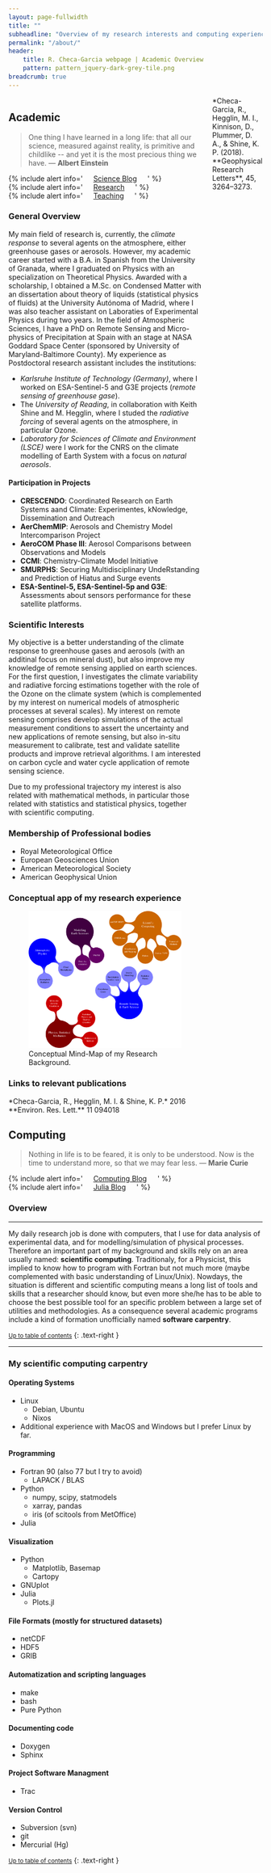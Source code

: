 ```yaml
---
layout: page-fullwidth
title: ""
subheadline: "Overview of my research interests and computing experience"
permalink: "/about/"
header:
    title: R. Checa-Garcia webpage | Academic Overview
    pattern: pattern_jquery-dark-grey-tile.png
breadcrumb: true
---
```

<div class="row">

<div class="medium-6 columns" markdown="1">

<div class="panel radius" markdown="1">

## Academic


> One thing I have learned in a long life: that all our science, measured against reality, is primitive and childlike -- and yet it is the most precious thing we have. ― **Albert Einstein**


<div class="row">
  <div class="small-4 columns">
  {% include alert info=' <a href="/blog/archive_science/">Science Blog</a>' %}</div>
  <div class="small-4 columns">
  {% include alert info=' <a href="/research/overview/">Research </a>' %}</div>
  <div class="small-4 columns">
  {% include alert info=' <a href="/teaching/overview/">Teaching </a>' %}</div>
</div>



### General Overview

My main field of research is, currently, the *climate response* to several agents on the atmosphere, either greenhouse gases or aerosols. However, my academic career started with a B.A. in Spanish from the University of Granada, where I graduated on Physics with an specialization on Theoretical Physics. Awarded with a scholarship, I obtained a M.Sc. on Condensed Matter with an dissertation about theory of liquids (statistical physics of fluids) at the University Autónoma of Madrid, where I was also teacher assistant on Laboraties of Experimental Physics during two years. In the field of Atmospheric Sciences, I have a PhD on Remote Sensing and Micro-physics of Precipitation at Spain with an stage at NASA Goddard Space Center (sponsored by University of Maryland-Baltimore County). My experience as Postdoctoral research assistant includes the institutions:

- *Karlsruhe Institute of Technology (Germany)*, where I worked on ESA-Sentinel-5 and G3E projects (*remote sensing of greenhouse gase*).
- The *University of Reading*, in collaboration with Keith Shine and M. Hegglin, where I studed the *radiative forcing* of several agents on the atmosphere, in particular Ozone.
- *Laboratory for Sciences of Climate and Environment (LSCE)* were I work for the CNRS on the climate modelling of Earth System with a focus on *natural aerosols*.

#### Participation in Projects

- **CRESCENDO**: Coordinated Research on Earth Systems aand Climate: Experimentes, kNowledge, Dissemination and Outreach
- **AerChemMIP**: Aerosols and Chemistry Model Intercomparison Project 
- **AeroCOM Phase III**: Aerosol Comparisons between Observations and Models
- **CCMI**: Chemistry-Climate Model Initiative
- **SMURPHS**: Securing Multidisciplinary UndeRstanding and Prediction of Hiatus and Surge events
- **ESA-Sentinel-5, ESA-Sentinel-5p and G3E**: Assessments about sensors performance for these satellite platforms.

### Scientific Interests

My objective is a better understanding of the climate response to greenhouse gases and aerosols (with an additinal focus on mineral dust), but also improve my knowledge of remote sensing applied on earth sciences. For the first question, I investigates the climate variability and radiative forcing estimations together with the role of the Ozone on the climate system (which is complemented by my interest on numerical models of atmospheric processes at several scales). My interest on remote sensing comprises develop simulations of the actual measurement conditions to assert the uncertainty and new applications of remote sensing, but also in-situ measurement to calibrate, test and validate satellite products and improve retrieval algorithms. I am interested on carbon cycle and water cycle application of remote sensing science.

Due to my professional trajectory my interest is also related with mathematical methods, in particular those related with statistics and statistical physics, together with scientific computing.

### Membership of Professional bodies

* Royal Meteorological Office
* European Geosciences Union
* American Meteorological Society
* American Geophysical Union

### Conceptual app of my research experience

<figure>
<a href="/images/SCIENCE_MINDmap.png"><img src="/images/SCIENCE_MINDmap.png"></a>
	<figcaption><a title="Conceptual Mind-Map of my Research Background">Conceptual Mind-Map of my Research Background</a>.</figcaption>
</figure>

### Links to relevant publications

<div class="row">
	
<div class="small-8 columns">	
*Checa-Garcia, R., Hegglin, M. I. & Shine, K. P.* 2016 **Environ. Res. Lett.** 11 094018
</div>

<div class="small-2 columns">
<div data-badge-popover="right" data-badge-type="donut" data-doi="10.1002/2017gl076770" data-hide-no-mentions="true" class="altmetric-embed"></div>
</div>

<div class="small-2 columns">
<span class="__dimensions_badge_embed__" data-id="pub.1014752738" data-legend="hover-bottom" data-style="small_circle"></span><script async src="https://badge.dimensions.ai/badge.js" charset="utf-8"></script>
</div>

</div>
</div>

<div class="row">

<div class="small-6 columns">
*Checa-Garcia, R., Hegglin, M. I., Kinnison, D., Plummer, D. A., & Shine, K. P. (2018). **Geophysical Research Letters**, 45, 3264–3273.	
</div>

<div class="small-2 columns">
<div data-badge-popover="right" data-badge-type="donut" data-doi="10.1088/1748-9326/11/9/094018" data-hide-no-mentions="true" class="altmetric-embed"></div>
</div>
	
<div class="small-2 columns">
<span class="__dimensions_badge_embed__" data-id="pub.1101266186" data-legend="hover-bottom" data-style="small_circle"></span><script async src="https://badge.dimensions.ai/badge.js" charset="utf-8"></script>
</div>

</div>
</div>






<div class="medium-6 columns" markdown="1">

<div class="panel radius" markdown="1">

## Computing

> Nothing in life is to be feared, it is only to be understood. Now is the time to understand more, so that we may fear less. ― **Marie Curie**


<div class="row">
  <div class="small-6 columns">
</div>
  <div class="small-6 columns">
    {% include alert info=' <a href="/blog/archive_computing/">Computing Blog</a>' %}</div>
  <div class="small-6 columns">
  {% include alert info=' <a href="/blog/archive_julia/">Julia Blog</a>' %}</div>
</div>


### Overview
---

My daily research job is done with computers, that I use for data analysis of experimental data, and for modelling/simulation of physical processes. Therefore an important part of my background and skills rely on an area usually named: **scientific computing**. Traditionaly, for a Physicist, this implied to know how to program with Fortran but not much more (maybe complemented with basic understanding of Linux/Unix). Nowdays, the situation is different and scientific computing means a long list of tools and skills that a researcher should know, but even more she/he has to be able to choose the best possible tool for an specific problem between a large set of utilities and methodologies. As a consequence several academic programs include a kind of formation unofficially named **software carpentry**.

<small markdown="1">[Up to table of contents](#toc)</small>
{: .text-right }

---

### My scientific computing carpentry

#### Operating Systems

- Linux
    - Debian, Ubuntu
    - Nixos
- Additional experience with MacOS and Windows but I prefer Linux by far.

#### Programming

- Fortran 90 (also 77 but I try to avoid)
    - LAPACK / BLAS
- Python
    - numpy, scipy, statmodels
    - xarray, pandas
    - iris (of scitools from MetOffice)
- Julia

#### Visualization

- Python
    - Matplotlib, Basemap
    - Cartopy 
- GNUplot
- Julia
    - Plots.jl

#### File Formats (mostly for structured datasets)

- netCDF
- HDF5
- GRIB

#### Automatization and scripting languages

- make
- bash
- Pure Python

#### Documenting code

- Doxygen
- Sphinx

#### Project Software Managment

- Trac

#### Version Control

- Subversion (svn)
- git
- Mercurial (Hg) 

<small markdown="1">[Up to table of contents](#toc)</small>
{: .text-right }


</div><!-- /panel-radius -->

</div><!-- /.medium-8.columns -->

</div><!-- /.row -->


